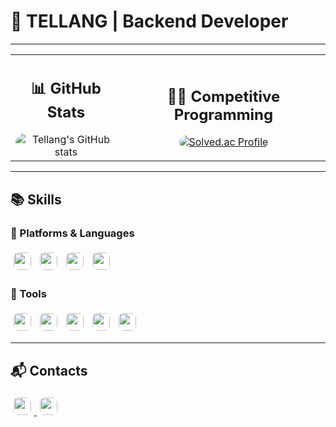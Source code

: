 # 🚀 TELLANG | Backend Developer  

---

<table style="border: none; width: 100%;">
<tr>
    <td align="center" style="border: none;">
        <h2>📊 GitHub Stats</h3>
        <img src="https://github-readme-stats.vercel.app/api?username=tellang&show_icons=true&theme=dark&hide_border=true&bg_color=282C34&title_color=FF79C6&icon_color=FF79C6&text_color=FFFFFF" 
             alt="Tellang's GitHub stats" 
             style="border-radius: 15px;">
    </td>
    <td align="center" style="border: none;">
        <h2>👨‍💻 Competitive Programming</h3>
        <a href="https://solved.ac/tellang">
            <img src="http://mazassumnida.wtf/api/v2/generate_badge?boj=tellang" 
                 alt="Solved.ac Profile" 
                 style="border-radius: 15px;">
        </a>
    </td>
</tr>
</table>

---

## 📚 Skills  
### 🔧 Platforms & Languages  

<div align="left">
    <img src="https://img.shields.io/badge/Java-007396.svg?&style=for-the-badge&logo=Java&logoColor=white" 
         style="border-radius: 8px; margin: 5px;" height="28">
    <img src="https://img.shields.io/badge/Spring%20Boot-6DB33F.svg?&style=for-the-badge&logo=Spring&logoColor=white" 
         style="border-radius: 8px; margin: 5px;" height="28">
    <img src="https://img.shields.io/badge/Redis-DC382D.svg?&style=for-the-badge&logo=Redis&logoColor=white" 
         style="border-radius: 8px; margin: 5px;" height="28">
    <img src="https://img.shields.io/badge/Kafka-231F20.svg?&style=for-the-badge&logo=Apache%20Kafka&logoColor=white" 
         style="border-radius: 8px; margin: 5px;" height="28">
</div>

### 🔧 Tools  

<div align="left">
    <img src="https://img.shields.io/badge/Git-F05032.svg?&style=for-the-badge&logo=Git&logoColor=white" 
         style="border-radius: 8px; margin: 5px;" height="28">
    <img src="https://img.shields.io/badge/Docker-2496ED.svg?&style=for-the-badge&logo=Docker&logoColor=white" 
         style="border-radius: 8px; margin: 5px;" height="28">
    <img src="https://img.shields.io/badge/IntelliJ%20IDEA-000000.svg?&style=for-the-badge&logo=IntelliJ%20IDEA&logoColor=white" 
         style="border-radius: 8px; margin: 5px;" height="28">
    <img src="https://img.shields.io/badge/JMeter-D22128.svg?&style=for-the-badge&logo=Apache%20JMeter&logoColor=white" 
         style="border-radius: 8px; margin: 5px;" height="28">
    <img src="https://img.shields.io/badge/Prometheus-E6522C.svg?&style=for-the-badge&logo=Prometheus&logoColor=white" 
         style="border-radius: 8px; margin: 5px;" height="28">
</div>

---

## 📬 Contacts  

<div align="left">
    <a href="mailto:pte1024@gmail.com">
        <img src="https://img.shields.io/badge/Gmail-d14836?style=for-the-badge&logo=Gmail&logoColor=white" 
             style="border-radius: 8px; margin: 5px;" height="28">
    </a>
    <a href="https://discordapp.com/users/tellang">
        <img src="https://img.shields.io/badge/Discord-5865F2?style=for-the-badge&logo=Discord&logoColor=white" 
             style="border-radius: 8px; margin: 5px;" height="28">
    </a>
</div>
